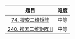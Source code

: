 |                             题目                             |   难度   |
| :----------------------------------------------------------: | :------: |
|[74. 搜索二维矩阵](./74.%20搜索二维矩阵.md)|中等|
|[240. 搜索二维矩阵 II](./240.%20搜索二维矩阵%20II.md)|中等|